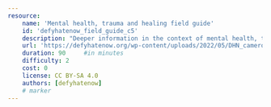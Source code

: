 ```yaml
---
resource:
    name: 'Mental health, trauma and healing field guide'
    id: 'defyhatenow_field_guide_c5'
    description: "Deeper information in the context of mental health, trauma and healing."
    url: 'https://defyhatenow.org/wp-content/uploads/2022/05/DHN_cameroon_field_guide_EN_2021_chapter5.pdf'
    duration: 90     #in minutes
    difficulty: 2
    cost: 0
    license: CC BY-SA 4.0
    authors: [defyhatenow]
    # marker
---
```

